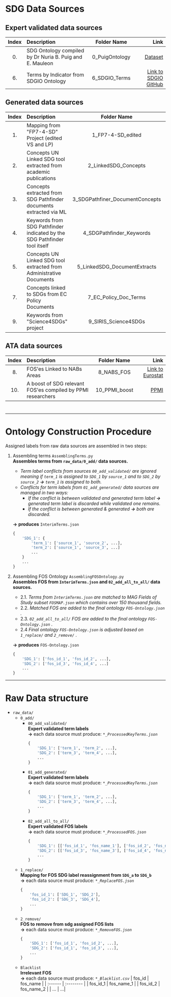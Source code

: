 # SDG Data Sources

## Expert validated data sources

| Index | Description | Folder Name | Link |
| :------: | :------ | :------: | ------: |
| 0. | SDG Ontology compiled by Dr Nuria B. Puig and E. Mauleon| 0_PuigOntology | [Dataset](https://figshare.com/articles/SDG_ontology/11106113/1) | 
| 6. | Terms by Indicator from SDGIO Ontology | 6_SDGIO_Terms | [Link to SDGIO GitHub ](https://github.com/SDG-InterfaceOntology/sdgio) |
##
## Generated data sources

| Index | Description | Folder Name | Link |
| :------: | :------ | :------: | ------: |
| 1. | Mapping from "FP7-4-SD" Project (edited VS and LP) | 1_FP7-4-SD_edited | [Link to Project website](https://www.fp7-4-sd.eu/) |
| 2. | Concepts UN Linked SDG tool extracted from academic publications | 2_LinkedSDG_Concepts | [Link to LinkedSGS Tool](http://linkedsdg.apps.officialstatistics.org/#/) |
| 3. | Concepts extracted from SDG Pathfinder documents extracted via ML | 3_SDGPathfiner_DocumentConcepts | [Document Colletion](https://sdg-pathfinder.org/) ; [Modelling Description](https://ppmi.lt/)  |
| 4. | Keywords from SDG Pathfinder indicated by the SDG Pathfinder tool itself| 4_SDGPathfinder_Keywords| [SDG Pathfinder](https://sdg-pathfinder.org/) | 
| 5. | Concepts UN Linked SDG tool extracted from Administrative Documents | 5_LinkedSDG_DocumentExtracts | [Link to LinkedSGS Tool](http://linkedsdg.apps.officialstatistics.org/#/) |
| 7. | Concepts linked to SDGs from EC Policy Documents | 7_EC_Policy_Doc_Terms | Skrynnyk & Stanciauskas ( 2020 upcoming ) | 
| 9. | Keywords from "Science4SDGs" project | 9_SIRIS_Science4SDGs | [Link to "Science4SDGs" project](http://science4sdgs.sirisacademic.com/) |
##

## ATA data sources

| Index | Description | Folder Name | Link |
| :------: | :------ | :------: | ------: |
| 8. | FOS'es Linked to NABs Areas | 8_NABS_FOS | [Link to Eurostat](https://ec.europa.eu/eurostat/ramon/nomenclatures/index.cfm?TargetUrl=LST_NOM_DTL&StrNom=CEPA_1994&StrLanguageCode=EN&IntPcKey=4431590&StrLayoutCode=HIERARCHIC) |
| 10. | A boost of SDG relevant FOS'es compiled by PPMI researchers | 10_PPMI_boost | [PPMI](https://ppmi.lt)|
#

***
# Ontology Construction Procedure

Assigned labels from raw data sources are assembled in two steps:
1. Assembling terms `AssemblingTerms.py`\
**Assembles terms from `raw_data/0_add/` data sources.**
    * *Term label conflicts from sources `00_add_validated/` are ignored meaning if `term_1` is assigned to `SDG_1` by `source_1` and to `SDG_2` by `source_2` **&rarr;** `term_1` is assigned to both.*
    * *Conflicts for term labels from `01_add_generated/` data sources are managed in two ways:* 
        - *If the conflict is between validated and generated term label **&rarr;** generated term label is discarded while validated one remains.*
        - *If the conflict is between generated & generated **&rarr;** both are discarded.*

    **&rarr;** **produces** `InterimTerms.json`
    ```python
    {
        'SDG_1': {
            'term_1': ['source_1', 'source_2', ...],
            'term_2': ['source_1', 'source_3', ...]
            ...
        }
        ...
    }
    ```
2. Assembling FOS Ontology `AssemblingFOSOntology.py`\
    **Assembles FOS from `InterimTerms.json` and `02_add_all_to_all/` data sources.**
    * 2.1. *Terms from `InterimTerms.json` are matched to  MAG Fields of Study subset `FOSMAP.json` which contains over 150 thousand fields.*
    * 2.2. *Matched FOS are added to the final ontology `FOS-Ontology.json` .*
    * 2.3. *`02_add_all_to_all/` FOS are added to the final ontology `FOS-Ontology.json` .*
    * 2.4 *Final ontology `FOS-Ontology.json` is adjusted based on `1_replace/` and `2_remove/` .*


    **&rarr;** **produces** `FOS-Ontology.json`
    ```python
    {
        'SDG_1': ['fos_id_1', 'fos_id_2', ...],
        'SDG_2': ['fos_id_3', 'fos_id_4', ...]
        ...
    }
    ```

 

****
# Raw Data structure
* `raw_data/`
    * `0_add/`
        * `00_add_validated/`\
        **Expert validated term labels**\
        **&rarr;** each data source must produce:
            *`*_ProcessedKeyTerms.json`*
            ```python
            {
                'SDG_1': ['term_1', 'term_2', ...], 
                'SDG_2': ['term_3', 'term_4', ...],
                ...
            }
            ```
        * `01_add_generated/`\
        **Expert validated term labels**\
        **&rarr;** each data source must produce:
            *`*_ProcessedKeyTerms.json`*
            ```python
            {
                'SDG_1': ['term_1', 'term_2', ...], 
                'SDG_2': ['term_3', 'term_4', ...],
                ...
            }
            ```
        * `02_add_all_to_all/`\
        **Expert validated FOS labels**\
        **&rarr;** each data source must produce:
            *`*_ProcessedFOS.json`*
            ```python
            {
                'SDG_1': [['fos_id_1', 'fos_name_1'], ['fos_id_2', 'fos_name_2'], ...], 
                'SDG_2': [['fos_id_3', 'fos_name_3'], ['fos_id_4', 'fos_name_4'], ...],
                ...
            }
            ```
    * `1_replace/`\
    **Mapping for FOS SDG label reassignment from `SDG_a` to `SDG_b`**\
    **&rarr;** each data source must produce:
        *`*_ReplaceFOS.json`*
        ```python
        {
            'fos_id_1': ['SDG_1', 'SDG_2'], 
            'fos_id_2': ['SDG_3', 'SDG_4'],
            ...
        }
        ```
    * `2_remove/`\
    **FOS to remove from sdg assigned FOS lists**\
    **&rarr;** each data source must produce:
        *`*_RemoveFOS.json`*
        ```python
        {
            'SDG_1': ['fos_id_1', 'fos_id_2', ...], 
            'SDG_2': ['fos_id_1', 'fos_id_3', ...],
            ...
        }
        ```
    * `Blacklist`\
    **Irrelevant FOS**\
    **&rarr;** each data source must produce:
        *`*_Blacklist.csv`*
        | fos_id | fos_name |
        | :------  | :-------- |
        | fos_id_1 | fos_name_1 |
        | fos_id_2 | fos_name_2 |
        | ... | ...|




